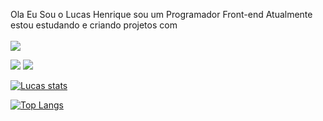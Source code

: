 Ola Eu Sou o Lucas Henrique sou um Programador Front-end Atualmente estou estudando e criando projetos com
<br>
<br>
<img src="https://img.shields.io/badge/HTML5-E34F26?style=for-the-badge&logo=html5&logoColor=white" html-logo />

<img src="https://img.shields.io/badge/CSS3-1572B6?style=for-the-badge&logo=css3&logoColor=white" css-logo />

<img src="https://img.shields.io/badge/JavaScript-F7DF1E?style=for-the-badge&logo=javascript&logoColor=black" jp-logo />

[![Lucas stats](https://github-readme-stats.vercel.app/api?username=LucashenriquemanoelAlmeida)](https://github.com/anuraghazra/github-readme-stats)

[![Top Langs](https://github-readme-stats.vercel.app/api/top-langs/?username=Lucashenriquemanoelalmeida)](https://github.com/anuraghazra/github-readme-stats)




